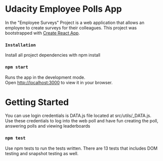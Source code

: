 # Udacity Employee Polls App
In the "Employee Surveys" Project is a web application that allows an employee to create surveys for their colleagues.
This project was bootstrapped with [Create React App](https://github.com/facebook/create-react-app).

### `Installation`
Install all project dependencies with npm install

### `npm start`

Runs the app in the development mode.\
Open [http://localhost:3000](http://localhost:3000) to view it in your browser.

# Getting Started
You can use login credentials is DATA.js file located at src/utils/_DATA.js. Use these credentials to log into the web poll and have fun creating the poll, answering polls and viewing leaderboards

### `npm test`

Use npm tests to run the tests written. There are 13 tests that includes DOM testing and snapshot testing as well.

